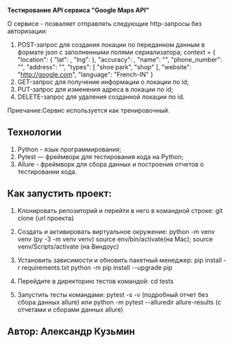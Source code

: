 **Тестирование API сервиса "Google Maps API"**

О сервисе - позваляет отправлять следующие http-запросы без авторизации:
1. POST-запрос для создания локации по переданном данным в формате json с заполненными полями сериализатора;
    context = {
            "location": {
                "lat": ,
                "lng": 
            }, 
            "accuracy": ,
            "name": "",
            "phone_number": "",
            "address": "",
            "types": [
                "shoe park",
                "shop"
            ],
            "website": "http://google.com",
            "language": "French-IN"
        }
2. GET-запрос для получение информации о локации по id;
3. PUT-запрос для изменения адреса в локации по id;
4. DELETE-запрос для удаления созданной локации по id.

Приечание:Сервис используется как тренировочный.


## Технологии
1. Python - язык программирования;
2. Pytest — фреймворк для тестирования кода на Python;
3. Allure - фреймворк для сбора данных и построения отчетов о тестировании кода.

## Как запустить проект:
1. Клонировать репозиторий и перейти в него в командной строке:
git clone {url проекта}

2. Создать и активировать виртуальное окружение:
python -m venv venv (py -3 -m venv venv)
source env/bin/activate(на Мас); source venv/Scripts/activate (на Виндоус)

3. Установить зависимости и обновить пакетный менеджер:
pip install -r requirements.txt
python -m pip install --upgrade pip

4. Перейдите в директорию тестов командой:
cd tests 

5. Запустить тесты командами:
pytest -s -v (подробный отчет без сбора данных allure)
или python -m pytest --alluredir allure-results (c отчетами и сборами данных allure)

## Автор: Александр Кузьмин